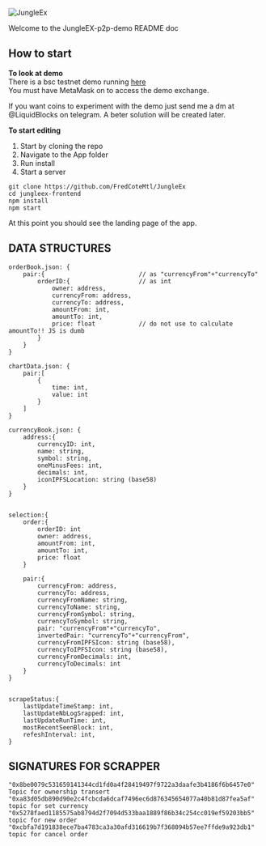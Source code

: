![JungleEx](https://ipfs.io/ipfs/QmSqktoxt6VagJt7azEmxCqKm8C7GbyjWeaREEeFbvvGtz "Logo Title Text 1")

Welcome to the JungleEX-p2p-demo README doc

How to start
------------
**To look at demo**  
There is a bsc testnet demo running [here](https://jungleex.netlify.app/)  
You must have MetaMask on to access the demo exchange.

If you want coins to experiment with the demo just send me a dm at @LiquidBlocks on telegram. A beter solution will be created later.

**To start editing**
1. Start by cloning the repo
2. Navigate to the App folder
3. Run install
4. Start a server
```
git clone https://github.com/FredCoteMtl/JungleEx
cd jungleex-frontend
npm install
npm start
```
At this point you should see the landing page of the app.

DATA STRUCTURES
---
````
orderBook.json: {
    pair:{                          // as "currencyFrom"+"currencyTo"
        orderID:{                   // as int
            owner: address,
            currencyFrom: address,
            currencyTo: address,
            amountFrom: int,
            amountTo: int,
            price: float            // do not use to calculate amountTo!! JS is dumb
        }
    }
}

chartData.json: {
    pair:[
        { 
            time: int,
            value: int 
        }
    ]
}

currencyBook.json: {
    address:{ 
        currencyID: int,
        name: string,
        symbol: string,
        oneMinusFees: int,
        decimals: int,
        iconIPFSLocation: string (base58)
    }
}


selection:{
    order:{
        orderID: int
        owner: address,
        amountFrom: int,
        amountTo: int,
        price: float
    }

    pair:{
        currencyFrom: address,
        currencyTo: address,
        currencyFromName: string,
        currencyToName: string,
        currencyFromSymbol: string,
        currencyToSymbol: string,
        pair: "currencyFrom"+"currencyTo",
        invertedPair: "currencyTo"+"currencyFrom",
        currencyFromIPFSIcon: string (base58),
        currencyToIPFSIcon: string (base58),
        currencyFromDecimals: int,
        currencyToDecimals: int
    }
}


scrapeStatus:{
    lastUpdateTimeStamp: int,
    lastUpdateNbLogSrapped: int,
    lastUpdateRunTime: int,
    mostRecentSeenBlock: int,
    refeshInterval: int,
}
````

SIGNATURES FOR SCRAPPER
---
````
"0x8be0079c531659141344cd1fd0a4f28419497f9722a3daafe3b4186f6b6457e0" Topic for ownership transert
"0xa83d05db890d90e2c4fcbcda6dcaf7496ec6d876345654077a40b81d87fea5af" topic for set currency
"0x5278faed1185575ab8794d2f7094d533baa1889f86b34c254cc019ef59203bb5" topic for new order
"0xcbfa7d191838ece7ba4783ca3a30afd316619b7f368094b57ee7ffde9a923db1" topic for cancel order
````
